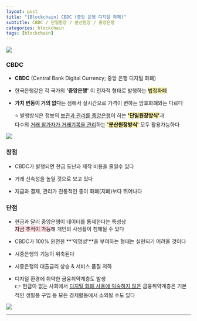 ```yaml
---
layout: post
title: "[Blockchain] CBDC (중앙 은행 디지털 화폐)"
subtitle: CBDC / 단일원장 / 분산원장 / 중앙은행
categories: blockchain
tags: [blockchain]
---
```


![](https://velog.velcdn.com/images/-__-/post/a15e8853-f3fd-4fc6-8077-82b98fa02b00/image.png)

### CBDC

- **CBDC** (Central Bank Digital Currency; 중앙 은행 디지털 화폐)

- 한국은행같은 각 국가의 **'중앙은행'** 이 전자적 형태로 발행하는 <span style='background-color: #fff5b1; color:#000;'>법정화폐

- **가치 변동이 거의 없다**는 점에서 실시간으로 가격이 변하는 암호화폐와는 다르다

  ⭐ 발행방식은 정보의 <u>보관과 관리를 중앙은행</u>이 하는 <span style='background-color: #fff5b1; color:#000;'>**'단일원장방식'**</span>과<br>
  다수의 <u>거래 참가자가 거래기록을 관리</u>하는 <span style='background-color: #fff5b1; color:#000;'>**'분산원장방식'**</span> 모두 활용가능하다

![](https://velog.velcdn.com/images/-__-/post/c4879318-004e-41bf-a3cb-3c1d552728d5/image.png)

### 장점

- CBDC가 발행되면 현금 도난과 제작 비용을 줄일수 있다

- 거래 신속성을 높일 것으로 보고 있다

- 지급과 결제, 관리가 전통적인 종이 화폐(지폐)보다 뛰어나다

### 단점

- 현금과 달리 중앙은행이 데이터를 통제한다는 특성상 <br>
  <span style='background-color: #ffdce0; color:#000;'>자금 추적이 가능</span>해 개인의 사생활이 침해될 수 있다

- CBDC가 100% 완전한 **'익명성'**을 부여하는 형태는 실현되기 어려울 것이다

- 시중은행의 기능이 위축된다

- 시중은행의 대출금리 상승 & 서비스 품질 저하

- 디지털 환경에 취약한 금융취약계층도 발생 <br>
  👉 현금이 없는 사회에서 <u>디지털 화폐 사용에 익숙하지 않은</u> 금융취약계층은 기본적인 생필품 구입 등 모든 경제활동에서 소외될 수도 있다

![](https://velog.velcdn.com/images/-__-/post/820dd131-f6ee-4e8f-9f95-5d73a8c47d4f/image.png)

---
